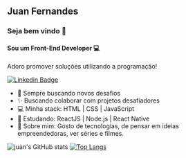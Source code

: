 ## Juan Fernandes
### Seja bem vindo 👋

#### Sou um Front-End Developer 💻<br/>
Adoro promover soluções utilizando a programação!<br/>

[![Linkedin Badge](https://img.shields.io/badge/-Juan-blue?style=flat-square&logo=Linkedin&logoColor=white&link=https://www.linkedin.com/in/juan-fernandes-7985a6202/)](https://www.linkedin.com/in/juan-fernandes-7985a6202/)

- 🚀   Sempre buscando novos desafios<br/>
- ✨   Buscando colaborar com projetos desafiadores<br/>
- 💻   Minha stack: HTML | CSS | JavaScript<br/>
- 📘   Estudando: ReactJS | Node.js | React Native<br/>
- 💬   Sobre mim: Gosto de tecnologias, de pensar em ideias empreendedoras, ver séries e filmes.

<!-- ![Snake animation](https://github.com/Juanfernandess/GuillaumeFalourd/blob/output/github-contribution-grid-snake.svg) -->

![juan's GitHub stats](https://github-readme-stats.vercel.app/api?username=juanfernandes&show_icons=true&theme=radical) [![Top Langs](https://github-readme-stats.vercel.app/api/top-langs/?username=anuraghazra&layout=compact&theme=radical&langs_count=4)](https://github.com/anuraghazra/github-readme-stats)
















